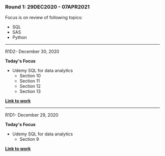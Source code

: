 
### Round 1: 29DEC2020 - 07APR2021

Focus is on review of following topics:
- SQL
- SAS
- Python
----------
R1D2- December 30, 2020

**Today's Focus**
- Udemy SQL for data analytics
  - Section 10
  - Section 11
  - Section 12
  - Section 13

[**Link to work**](https://www.udemy.com/course/sql-mysql-for-data-analytics-and-business-intelligence/)

----------
R1D1- December 29, 2020

**Today's Focus**
- Udemy SQL for data analytics
  - Section 9

[**Link to work**](https://www.udemy.com/course/sql-mysql-for-data-analytics-and-business-intelligence/)
